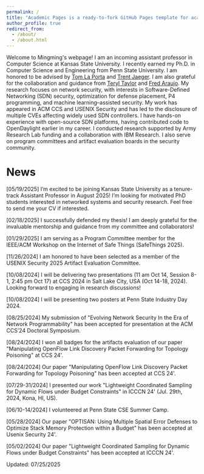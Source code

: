 ```yaml
---
permalink: /
title: "Academic Pages is a ready-to-fork GitHub Pages template for academic personal websites"
author_profile: true
redirect_from: 
  - /about/
  - /about.html
---
```

Welcome to Mingming's webpage! I am an incoming assistant professor in Computer Science at Kansas State University. I recently earned my Ph.D. in Computer Science and Engineering from Penn State University. I am honored to be advised by [Tom La Porta](https://www.cse.psu.edu/~tfl12/) and [Trent Jaeger](https://www.trentjaeger.com/). I am also grateful for the collaboration and guidance from [Teryl Taylor](https://research.ibm.com/people/teryl-taylor) and [Fred Araujo](https://research.ibm.com/people/frederico-araujo). My research focuses on network security, with interests in Software-Defined Networking (SDN) security, optimization for defense placement, P4 programming, and machine learning–assisted security. My work has appeared in ACM CCS and USENIX Security and has led to the disclosure of multiple CVEs affecting widely used SDN controllers. I have hands-on experience with open-source SDN platforms, having contributed code to OpenDaylight earlier in my career. I conducted research supported by Army Research Lab funding and a collaboration with IBM Research. I also serve on program committees and artifact evaluation boards in the security community.


News
======
[05/19/2025] I’m excited to be joining Kansas State University as a tenure-track Assistant Professor in August 2025! I’m looking for motivated PhD students interested in networked systems and security research. Feel free to send me your CV if interested.

[02/18/2025] I successfully defended my thesis! I am deeply grateful for the invaluable mentorship and guidance from my committee and collaborators!

[01/29/2025] I am serving as a Program Committee member for the IEEE/ACM Workshop on the Internet of Safe Things (SafeThings 2025).

[11/26/2024] I am honored to have been selected as a member of the USENIX Security 2025 Artifact Evaluation Committee.

[10/08/2024] I will be delivering two presentations (11 am Oct 14, Session 8-1, 2:45 pm Oct 17) at CCS 2024 in Salt Lake City, USA (Oct 14-18, 2024). Looking forward to engaging in research discussions!

[10/08/2024] I will be presenting two posters at Penn State Industry Day 2024.

[08/25/2024] My submission of "Evolving Network Security In the Era of Network Programmability" has been accepted for presentation at the ACM CCS’24 Doctoral Symposium.

[08/24/2024] I won all badges for the artifacts evaluation of our paper "Manipulating OpenFlow Link Discovery Packet Forwarding for Topology Poisoning" at CCS 24'.

[08/24/2024] Our paper "Manipulating OpenFlow Link Discovery Packet Forwarding for Topology Poisoning" has been accepted at CCS 24'.

[07/29-31/2024] I presented our work "Lightweight Coordinated Sampling for Dynamic Flows under Budget Constraints" in ICCCN 24' (Jul. 29th, 2024, Kona, HI, US).

[06/10-14/2024] I volunteered at Penn State CSE Summer Camp.

[05/28/2024] Our paper "OPTISAN: Using Multiple Spatial Error Defenses to Optimize Stack Memory Protection within a Budget" has been accepted at Usenix Security 24'.

[05/02/2024] Our paper "Lightweight Coordinated Sampling for Dynamic Flows under Budget Constraints" has been accepted at ICCCN 24'.

Updated: 07/25/2025
